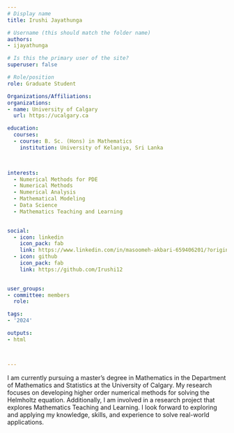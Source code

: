 ```yaml
---
# Display name
title: Irushi Jayathunga

# Username (this should match the folder name)
authors:
- ijayathunga

# Is this the primary user of the site?
superuser: false

# Role/position
role: Graduate Student

Organizations/Affiliations:
organizations:
- name: University of Calgary
  url: https://ucalgary.ca

education:
  courses:
  - course: B. Sc. (Hons) in Mathematics 
    institution: University of Kelaniya, Sri Lanka
  


interests:
  - Numerical Methods for PDE
  - Numerical Methods 
  - Numerical Analysis
  - Mathematical Modeling
  - Data Science
  - Mathematics Teaching and Learning
  

social:
  - icon: linkedin
    icon_pack: fab
    link: https://www.linkedin.com/in/masoomeh-akbari-659406201/?originalSubdomain=ca
  - icon: github
    icon_pack: fab
    link: https://github.com/Irushi12
   

user_groups:
- committee: members
  role: 

tags:
- '2024'

outputs:
- html



---
```


I am currently pursuing a master’s degree in Mathematics in the Department of Mathematics and Statistics at the University of Calgary. My research focuses on developing higher order numerical methods for solving the Helmholtz equation. Additionally, I am involved in a research project that explores Mathematics Teaching and Learning. 
I look forward to exploring and applying my knowledge, skills, and experience to solve real-world applications.